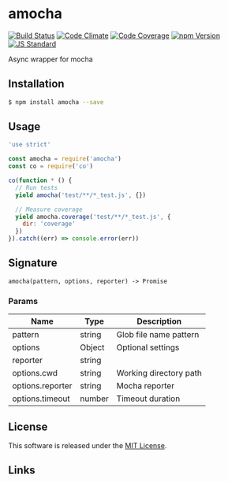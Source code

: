 amocha
==========

<!---
This file is generated by ape-tmpl. Do not update manually.
--->

<!-- Badge Start -->
<a name="badges"></a>

[![Build Status][bd_travis_shield_url]][bd_travis_url]
[![Code Climate][bd_codeclimate_shield_url]][bd_codeclimate_url]
[![Code Coverage][bd_codeclimate_coverage_shield_url]][bd_codeclimate_url]
[![npm Version][bd_npm_shield_url]][bd_npm_url]
[![JS Standard][bd_standard_shield_url]][bd_standard_url]

[bd_repo_url]: https://github.com/a-labo/amocha
[bd_travis_url]: http://travis-ci.org/a-labo/amocha
[bd_travis_shield_url]: http://img.shields.io/travis/a-labo/amocha.svg?style=flat
[bd_travis_com_url]: http://travis-ci.com/a-labo/amocha
[bd_travis_com_shield_url]: https://api.travis-ci.com/a-labo/amocha.svg?token=
[bd_license_url]: https://github.com/a-labo/amocha/blob/master/LICENSE
[bd_codeclimate_url]: http://codeclimate.com/github/a-labo/amocha
[bd_codeclimate_shield_url]: http://img.shields.io/codeclimate/github/a-labo/amocha.svg?style=flat
[bd_codeclimate_coverage_shield_url]: http://img.shields.io/codeclimate/coverage/github/a-labo/amocha.svg?style=flat
[bd_gemnasium_url]: https://gemnasium.com/a-labo/amocha
[bd_gemnasium_shield_url]: https://gemnasium.com/a-labo/amocha.svg
[bd_npm_url]: http://www.npmjs.org/package/amocha
[bd_npm_shield_url]: http://img.shields.io/npm/v/amocha.svg?style=flat
[bd_standard_url]: http://standardjs.com/
[bd_standard_shield_url]: https://img.shields.io/badge/code%20style-standard-brightgreen.svg

<!-- Badge End -->


<!-- Description Start -->
<a name="description"></a>

Async wrapper for mocha

<!-- Description End -->


<!-- Overview Start -->
<a name="overview"></a>



<!-- Overview End -->


<!-- Sections Start -->
<a name="sections"></a>

<!-- Section from "doc/guides/01.Installation.md.hbs" Start -->

<a name="section-doc-guides-01-installation-md"></a>

Installation
-----

```bash
$ npm install amocha --save
```


<!-- Section from "doc/guides/01.Installation.md.hbs" End -->

<!-- Section from "doc/guides/02.Usage.md.hbs" Start -->

<a name="section-doc-guides-02-usage-md"></a>

Usage
---------

```javascript
'use strict'

const amocha = require('amocha')
const co = require('co')

co(function * () {
  // Run tests
  yield amocha('test/**/*_test.js', {})

  // Measure coverage
  yield amocha.coverage('test/**/*_test.js', {
    dir: 'coverage'
  })
}).catch((err) => console.error(err))

```


<!-- Section from "doc/guides/02.Usage.md.hbs" End -->

<!-- Section from "doc/guides/03.Signature.md.hbs" Start -->

<a name="section-doc-guides-03-signature-md"></a>

Signature
---------

`amocha(pattern, options, reporter) -> Promise`

### Params

| Name | Type | Description |
| ----- | --- | -------- |
| pattern | string | Glob file name pattern |
| options | Object | Optional settings |
| reporter | string |  |
| options.cwd | string | Working directory path |
| options.reporter | string | Mocha reporter |
| options.timeout | number | Timeout duration |



<!-- Section from "doc/guides/03.Signature.md.hbs" End -->


<!-- Sections Start -->


<!-- LICENSE Start -->
<a name="license"></a>

License
-------
This software is released under the [MIT License](https://github.com/a-labo/amocha/blob/master/LICENSE).

<!-- LICENSE End -->


<!-- Links Start -->
<a name="links"></a>

Links
------



<!-- Links End -->
